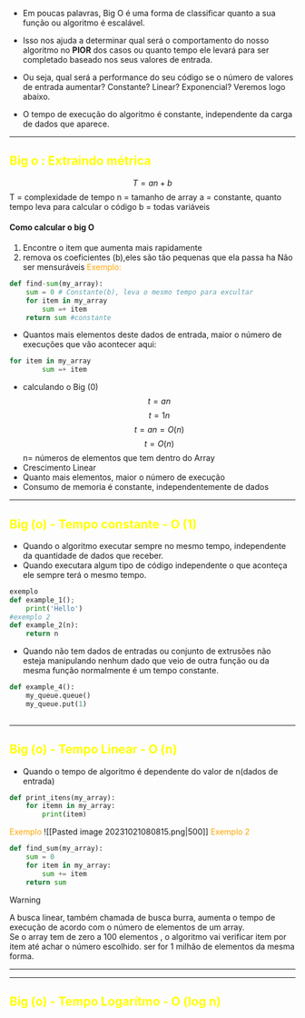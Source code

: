 
- Em poucas palavras, Big O é uma forma de classificar quanto a sua função ou algoritmo é escalável.

- Isso nos ajuda a determinar qual será o comportamento do nosso algoritmo no **PIOR** dos casos ou quanto tempo ele levará para ser completado baseado nos seus valores de entrada.

- Ou seja, qual será a performance do seu código se o número de valores de entrada aumentar? Constante? Linear? Exponencial? Veremos logo abaixo.

- O tempo de execução do algoritmo é constante, independente da carga de dados que aparece.
---
## <span style="color:yellow">Big o : Extraindo métrica</span>

$$T = an  + b$$
T = complexidade de tempo
n = tamanho de array
a = constante, quanto tempo leva para calcular o código
b = todas variáveis
#### Como calcular o big O
1. Encontre o item que aumenta mais rapidamente
2. remova os coeficientes (b),eles são tão pequenas que ela passa ha Não ser mensuráveis
<span style="color:orange">Exemplo:</span>
```python
def find-sum(my_array):
	sum = 0 # Constante(b), leva o mesmo tempo para excultar
	for item in my_array 
		sum =+ item
	return sum #constante
```
- Quantos mais elementos deste dados de entrada, maior o número  de execuções que vão acontecer aqui:
```python
for item in my_array 
		sum =+ item
```
- calculando o Big (0)
$$ t= an$$
$$ t=1n $$
$$t = an =O(n)$$
$$t = O(n)$$
n= números de elementos que tem dentro do Array
- Crescimento Linear
- Quanto mais elementos, maior o número de execução
- Consumo de memoria é constante, independentemente de dados
---
## <span style="color:yellow">Big (o)  -  Tempo constante - O (1)</span>
- Quando o algoritmo executar sempre no mesmo tempo, independente da quantidade de dados que receber.
- Quando executara algum tipo de código independente o que aconteça ele sempre terá o mesmo tempo.
```python
exemplo
def example_1();
	print('Hello')
#exemplo 2
def example_2(n):
	return n
```
- Quando não tem dados de entradas ou conjunto de extrusões não esteja manipulando nenhum dado que veio de outra função ou da mesma função normalmente é um tempo constante.
```python
def example_4():
	my_queue.queue()
	my_queue.put(1)
	
```
---
## <span style="color:yellow">Big (o)  -  Tempo Linear - O (n)</span>
- Quando o tempo de algoritmo é dependente do valor de n(dados de entrada)
```python
def print_itens(my_array):
	for itemn in my_array:
		print(item)
```
<span style="color:orange">Exemplo</span>
![[Pasted image 20231021080815.png|500]]
<span style="color:orange">Exemplo 2</span>
```python
def find_sum(my_array):
	sum = 0
	for item in my_array:
		sum += item
	return sum
```
>[!warning]
>A busca linear, também chamada de busca burra, aumenta o tempo de execução de acordo com o número de elementos de um array.  
>Se o array tem de zero a 100 elementos , o algoritmo vai verificar item por item até achar o número escolhido. ser for 1 milhão de elementos da mesma forma.
---

---
## <span style="color:yellow">Big (o)  -  Tempo Logarítmo - O (log n)</span>
